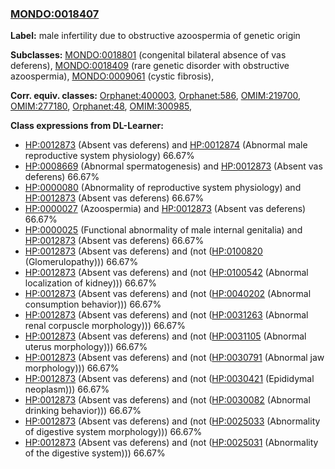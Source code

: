
### [MONDO:0018407](http://purl.obolibrary.org/obo/MONDO_0018407)
**Label:** male infertility due to obstructive azoospermia of genetic origin

**Subclasses:** [MONDO:0018801](http://purl.obolibrary.org/obo/MONDO_0018801) (congenital bilateral absence of vas deferens), [MONDO:0018409](http://purl.obolibrary.org/obo/MONDO_0018409) (rare genetic disorder with obstructive azoospermia), [MONDO:0009061](http://purl.obolibrary.org/obo/MONDO_0009061) (cystic fibrosis), 

**Corr. equiv. classes:** [Orphanet:400003](http://www.orpha.net/ORDO/Orphanet_400003), [Orphanet:586](http://www.orpha.net/ORDO/Orphanet_586), [OMIM:219700](http://purl.obolibrary.org/obo/OMIM_219700), [OMIM:277180](http://purl.obolibrary.org/obo/OMIM_277180), [Orphanet:48](http://www.orpha.net/ORDO/Orphanet_48), [OMIM:300985](http://purl.obolibrary.org/obo/OMIM_300985), 

**Class expressions from DL-Learner:**

- [HP:0012873](http://purl.obolibrary.org/obo/HP_0012873) (Absent vas deferens) and [HP:0012874](http://purl.obolibrary.org/obo/HP_0012874) (Abnormal male reproductive system physiology) 66.67%
- [HP:0008669](http://purl.obolibrary.org/obo/HP_0008669) (Abnormal spermatogenesis) and [HP:0012873](http://purl.obolibrary.org/obo/HP_0012873) (Absent vas deferens) 66.67%
- [HP:0000080](http://purl.obolibrary.org/obo/HP_0000080) (Abnormality of reproductive system physiology) and [HP:0012873](http://purl.obolibrary.org/obo/HP_0012873) (Absent vas deferens) 66.67%
- [HP:0000027](http://purl.obolibrary.org/obo/HP_0000027) (Azoospermia) and [HP:0012873](http://purl.obolibrary.org/obo/HP_0012873) (Absent vas deferens) 66.67%
- [HP:0000025](http://purl.obolibrary.org/obo/HP_0000025) (Functional abnormality of male internal genitalia) and [HP:0012873](http://purl.obolibrary.org/obo/HP_0012873) (Absent vas deferens) 66.67%
- [HP:0012873](http://purl.obolibrary.org/obo/HP_0012873) (Absent vas deferens) and (not ([HP:0100820](http://purl.obolibrary.org/obo/HP_0100820) (Glomerulopathy))) 66.67%
- [HP:0012873](http://purl.obolibrary.org/obo/HP_0012873) (Absent vas deferens) and (not ([HP:0100542](http://purl.obolibrary.org/obo/HP_0100542) (Abnormal localization of kidney))) 66.67%
- [HP:0012873](http://purl.obolibrary.org/obo/HP_0012873) (Absent vas deferens) and (not ([HP:0040202](http://purl.obolibrary.org/obo/HP_0040202) (Abnormal consumption behavior))) 66.67%
- [HP:0012873](http://purl.obolibrary.org/obo/HP_0012873) (Absent vas deferens) and (not ([HP:0031263](http://purl.obolibrary.org/obo/HP_0031263) (Abnormal renal corpuscle morphology))) 66.67%
- [HP:0012873](http://purl.obolibrary.org/obo/HP_0012873) (Absent vas deferens) and (not ([HP:0031105](http://purl.obolibrary.org/obo/HP_0031105) (Abnormal uterus morphology))) 66.67%
- [HP:0012873](http://purl.obolibrary.org/obo/HP_0012873) (Absent vas deferens) and (not ([HP:0030791](http://purl.obolibrary.org/obo/HP_0030791) (Abnormal jaw morphology))) 66.67%
- [HP:0012873](http://purl.obolibrary.org/obo/HP_0012873) (Absent vas deferens) and (not ([HP:0030421](http://purl.obolibrary.org/obo/HP_0030421) (Epididymal neoplasm))) 66.67%
- [HP:0012873](http://purl.obolibrary.org/obo/HP_0012873) (Absent vas deferens) and (not ([HP:0030082](http://purl.obolibrary.org/obo/HP_0030082) (Abnormal drinking behavior))) 66.67%
- [HP:0012873](http://purl.obolibrary.org/obo/HP_0012873) (Absent vas deferens) and (not ([HP:0025033](http://purl.obolibrary.org/obo/HP_0025033) (Abnormality of digestive system morphology))) 66.67%
- [HP:0012873](http://purl.obolibrary.org/obo/HP_0012873) (Absent vas deferens) and (not ([HP:0025031](http://purl.obolibrary.org/obo/HP_0025031) (Abnormality of the digestive system))) 66.67%


